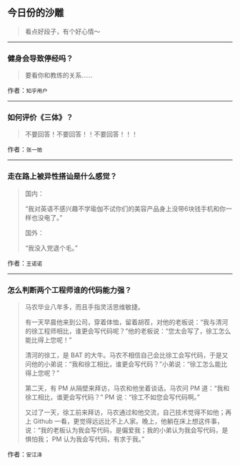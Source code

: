 ## 今日份的沙雕

> 看点好段子，有个好心情～


 
---

### 健身会导致停经吗？

> 要看你和教练的关系……


作者：`知乎用户`

---

### 如何评价《三体》？

> 不要回答！不要回答！！不要回答！！！


作者：`张一弛`

---

### 走在路上被异性搭讪是什么感觉？

> 国内：
> 
> “我对英语不感兴趣不学瑜伽不试你们的美容产品身上没带6块钱手机和你一样也没电了。”
> 
> 国外：
> 
> “我没入党退个毛。”


作者：`王诺诺`

---

### 怎么判断两个工程师谁的代码能力强？

> 马农毕业八年多，而且手指灵活思维敏捷。
> 
> 有一天早晨他来到公司，穿着体恤，留着胡茬，对他的老板说：“我与清河的徐工程师相比，谁更会写代码呢？”他的老板说：“您太会写了，徐工怎么能比得上您呢！”
> 
> 清河的徐工，是 BAT 的大牛。马农不相信自己会比徐工会写代码，于是又问他的小弟说：“我和徐工相比，谁更会写代码？”小弟说：“徐工怎么能比得上您呢？”
> 
> 第二天，有 PM 从隔壁来拜访，马农和他坐着谈话。马农问 PM 道：“我和徐工相比，谁更会写代码？” PM 说：“徐工不如您会写代码啊。”
> 
> 又过了一天，徐工前来拜访，马农通过和他交流，自己技术觉得不如他；再上 Github 一看，更觉得远远比不上人家。晚上，他躺在床上想这件事，说：“我的老板认为我会写代码，是偏爱我；我的小弟认为我会写代码，是惧怕我； PM 认为我会写代码，有求于我。”


作者：`安江泽`